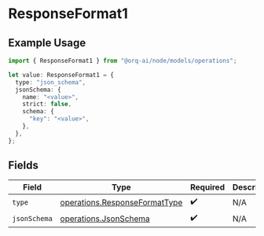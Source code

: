 # ResponseFormat1

## Example Usage

```typescript
import { ResponseFormat1 } from "@orq-ai/node/models/operations";

let value: ResponseFormat1 = {
  type: "json_schema",
  jsonSchema: {
    name: "<value>",
    strict: false,
    schema: {
      "key": "<value>",
    },
  },
};
```

## Fields

| Field                                                                          | Type                                                                           | Required                                                                       | Description                                                                    |
| ------------------------------------------------------------------------------ | ------------------------------------------------------------------------------ | ------------------------------------------------------------------------------ | ------------------------------------------------------------------------------ |
| `type`                                                                         | [operations.ResponseFormatType](../../models/operations/responseformattype.md) | :heavy_check_mark:                                                             | N/A                                                                            |
| `jsonSchema`                                                                   | [operations.JsonSchema](../../models/operations/jsonschema.md)                 | :heavy_check_mark:                                                             | N/A                                                                            |